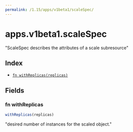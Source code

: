 ```yaml
---
permalink: /1.15/apps/v1beta1/scaleSpec/
---
```


# apps.v1beta1.scaleSpec

"ScaleSpec describes the attributes of a scale subresource"

## Index

* [`fn withReplicas(replicas)`](#fn-withreplicas)

## Fields

### fn withReplicas

```ts
withReplicas(replicas)
```

"desired number of instances for the scaled object."